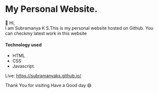 # My Personal Website.

👋 Hi, <br>
I am Subramanya K S.This is my personal website hosted on Github.
You can checkmy latest work in this website

#### Technology used
* HTML
* CSS
* Javascript.

Live: https://subramanyaks.github.io/

Thank You for visiting
Have a Good day 😄
